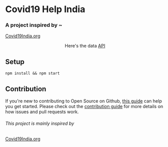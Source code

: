 # Covid19 Help India

### A project inspired by ~

<a target="blank" href="https://www.covid19india.org/">Covid19India.org</a>

<p align="center">Here's the data <a href="https://api.covid19india.org">API</a></p>

## Setup

```
npm install && npm start
```

## Contribution

If you're new to contributing to Open Source on Github, [this guide](https://guides.github.com/activities/contributing-to-open-source/) can help you get started. Please check out the [contribution guide](CONTRIBUTING.md) for more details on how issues and pull requests work.

###### This project is mainly inspired by

<a target="blank" href="https://www.covid19india.org/">Covid19India.org</a>
